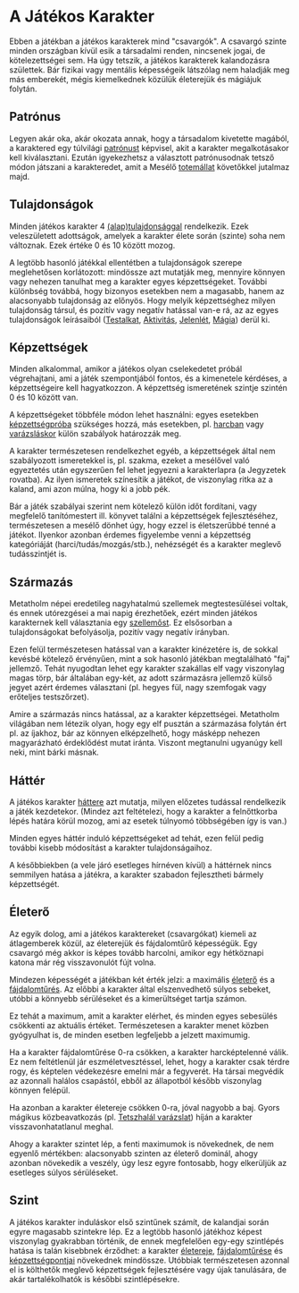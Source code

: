 # A Játékos Karakter

Ebben a játékban a játékos karakterek mind "csavargók". A csavargó szinte minden országban kívül esik a társadalmi renden, nincsenek jogai, de kötelezettségei sem. Ha úgy tetszik, a játékos karakterek kalandozásra születtek. Bár fizikai vagy mentális képességeik látszólag nem haladják meg más emberekét, mégis kiemelkednek közülük életerejük és mágiájuk folytán.

## Patrónus

Legyen akár oka, akár okozata annak, hogy a társadalom kivetette magából, a karaktered egy túlvilági [patrónust](character:patron) képvisel, akit a karakter megalkotásakor kell kiválasztani. Ezután igyekezhetsz a választott patrónusodnak tetsző módon játszani a karakteredet, amit a Mesélő [totemállat](character:spirit_animals) követőkkel jutalmaz majd.

## Tulajdonságok

Minden játékos karakter 4 [(alap)tulajdonsággal](character:abilities) rendelkezik. Ezek veleszületett adottságok, amelyek a karakter élete során (szinte) soha nem változnak. Ezek értéke 0 és 10 között mozog.

A legtöbb hasonló játékkal ellentétben a tulajdonságok szerepe meglehetősen korlátozott: mindössze azt mutatják meg, mennyire könnyen vagy nehezen tanulhat meg a karakter egyes képzettségeket. További különbség továbbá, hogy bizonyos esetekben nem a magasabb, hanem az alacsonyabb tulajdonság az előnyös. Hogy melyik képzettséghez milyen tulajdonság társul, és pozitív vagy negatív hatással van-e rá, az az egyes tulajdonságok leírásaiból ([Testalkat](ability:build), [Aktivitás](ability:activity), [Jelenlét](ability:presence), [Mágia](ability:magic)) derül ki.

## Képzettségek

Minden alkalommal, amikor a játékos olyan cselekedetet próbál végrehajtani, ami a játék szempontjából fontos, és a kimenetele kérdéses, a képzettségeire kell hagyatkozzon. A képzettség ismeretének szintje szintén 0 és 10 között van.

A képzettségeket többféle módon lehet használni: egyes esetekben [képzettségpróba](rule:skill_check) szükséges hozzá, más esetekben, pl. [harcban](rule:combat) vagy [varázsláskor](rule:magic) külön szabályok határozzák meg.

A karakter természetesen rendelkezhet egyéb, a képzettségek által nem szabályozott ismeretekkel is, pl. szakma, ezeket a mesélővel való egyeztetés után egyszerűen fel lehet jegyezni a karakterlapra (a Jegyzetek rovatba). Az ilyen ismeretek színesítik a játékot, de viszonylag ritka az a kaland, ami azon múlna, hogy ki a jobb pék.

Bár a játék szabályai szerint nem kötelező külön időt fordítani, vagy megfelelő tanítómestert ill. könyvet találni a képzettségek fejlesztéséhez, természetesen a mesélő dönhet úgy, hogy ezzel is életszerűbbé tenné a játékot. Ilyenkor azonban érdemes figyelembe venni a képzettség kategóriáját (harci/tudás/mozgás/stb.), nehézségét és a karakter meglevő tudásszintjét is.

## Származás

Metatholm népei eredetileg nagyhatalmú szellemek megtestesülései voltak, és ennek utórezgései a mai napig érezhetőek, ezért minden játékos karakternek kell választania egy [szellemőst](character:ancestry). Ez elsősorban a tulajdonságokat befolyásolja, pozitív vagy negatív irányban.

Ezen felül természetesen hatással van a karakter kinézetére is, de sokkal kevésbé kötelező érvényűen, mint a sok hasonló játékban megtalálható "faj" jellemző. Tehát nyugodtan lehet egy karakter szakállas elf vagy viszonylag magas törp, bár általában egy-két, az adott származásra jellemző külső jegyet azért érdemes választani (pl. hegyes fül, nagy szemfogak vagy erőteljes testszőrzet).

Amire a származás nincs hatással, az a karakter képzettségei. Metatholm világában nem létezik olyan, hogy egy elf pusztán a származása folytán ért pl. az íjakhoz, bár az könnyen elképzelhető, hogy másképp nehezen magyarázható érdeklődést mutat iránta. Viszont megtanulni ugyanúgy kell neki, mint bárki másnak.

## Háttér

A játékos karakter [háttere](character:background) azt mutatja, milyen előzetes tudással rendelkezik a játék kezdetekor. (Mindez azt feltételezi, hogy a karakter a felnőttkorba lépés határa körül mozog, ami az esetek túlnyomó többségében így is van.)

Minden egyes háttér induló képzettségeket ad tehát, ezen felül pedig további kisebb módosítást a karakter tulajdonságaihoz.

A későbbiekben (a vele járó esetleges hírnéven kívül) a háttérnek nincs semmilyen hatása a játékra, a karakter szabadon fejlesztheti bármely képzettségét.

## Életerő

Az egyik dolog, ami a játékos karaktereket (csavargókat) kiemeli az átlagemberek közül, az életerejük és fájdalomtűrő képességük. Egy csavargó még akkor is képes tovább harcolni, amikor egy hétköznapi katona már rég visszavonulót fújt volna.

Mindezen képességét a játékban két érték jelzi: a maximális [életerő](character:ep) és a [fájdalomtűrés](character:fp). Az előbbi a karakter által elszenvedhető súlyos sebeket, utóbbi a könnyebb sérüléseket és a kimerültséget tartja számon.

Ez tehát a maximum, amit a karakter elérhet, és minden egyes sebesülés csökkenti az aktuális értéket. Természetesen a karakter menet közben gyógyulhat is, de minden esetben legfeljebb a jelzett maximumig.

Ha a karakter fájdalomtűrése 0-ra csökken, a karakter harcképtelenné válik. Ez nem feltétlenül jár eszméletvesztéssel, lehet, hogy a karakter csak térdre rogy, és képtelen védekezésre emelni már a fegyverét. Ha társai megvédik az azonnali halálos csapástól, ebből az állapotból később viszonylag könnyen felépül.

Ha azonban a karakter életereje csökken 0-ra, jóval nagyobb a baj. Gyors mágikus közbeavatkozás (pl. [Tetszhalál varázslat](spell:suspended_animation)) híján a karakter visszavonhatatlanul meghal.

Ahogy a karakter szintet lép, a fenti maximumok is növekednek, de nem egyenlő mértékben: alacsonyabb szinten az életerő dominál, ahogy azonban növekedik a veszély, úgy lesz egyre fontosabb, hogy elkerüljük az esetleges súlyos sérüléseket.

## Szint

A játékos karakter induláskor első szintűnek számít, de kalandjai során egyre magasabb szintekre lép. Ez a legtöbb hasonló játékhoz képest viszonylag gyakrabban történik, de ennek megfelelően egy-egy szintlépés hatása is talán kisebbnek érződhet: a karakter [életereje](character:ep), [fájdalomtűrése](character:fp) és [képzettségpontjai](character:kp) növekednek mindössze. Utóbbiak természetesen azonnal el is költhetők meglevő képzettségek fejlesztésére vagy újak tanulására, de akár tartalékolhatók is későbbi szintlépésekre.
